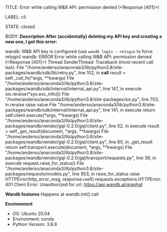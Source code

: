 TITLE:
Error while calling W&B API: permission denied (<Response [401]>)

LABEL:
cli

STATE:
closed

BODY:
**Description**
**After (accidentally) deleting my API key and creating a new one, I get this error:**

wandb: W&B API key is configured (use `wandb login --relogin` to force relogin)
wandb: ERROR Error while calling W&B API: permission denied (<Response [401]>)
Thread SenderThread:
Traceback (most recent call last):
  File "/home/anderso/anaconda3/lib/python3.8/site-packages/wandb/sdk/lib/retry.py", line 102, in __call__
    result = self._call_fn(*args, **kwargs)
  File "/home/anderso/anaconda3/lib/python3.8/site-packages/wandb/sdk/internal/internal_api.py", line 147, in execute
    six.reraise(*sys.exc_info())
  File "/home/anderso/anaconda3/lib/python3.8/site-packages/six.py", line 703, in reraise
    raise value
  File "/home/anderso/anaconda3/lib/python3.8/site-packages/wandb/sdk/internal/internal_api.py", line 141, in execute
    return self.client.execute(*args, **kwargs)
  File "/home/anderso/anaconda3/lib/python3.8/site-packages/wandb/vendor/gql-0.2.0/gql/client.py", line 52, in execute
    result = self._get_result(document, *args, **kwargs)
  File "/home/anderso/anaconda3/lib/python3.8/site-packages/wandb/vendor/gql-0.2.0/gql/client.py", line 60, in _get_result
    return self.transport.execute(document, *args, **kwargs)
  File "/home/anderso/anaconda3/lib/python3.8/site-packages/wandb/vendor/gql-0.2.0/gql/transport/requests.py", line 39, in execute
    request.raise_for_status()
  File "/home/anderso/anaconda3/lib/python3.8/site-packages/requests/models.py", line 953, in raise_for_status
    raise HTTPError(http_error_msg, response=self)
requests.exceptions.HTTPError: 401 Client Error: Unauthorized for url: https://api.wandb.ai/graphql


**Wandb features**
Happens at wandb.init() call

**Environment**
- OS: Ubuntu 20.04
- Environment: conda
- Python Version: 3.8.8



